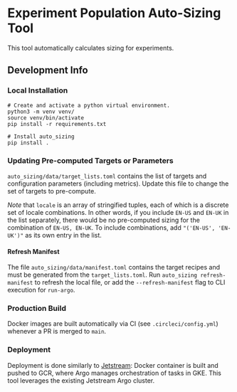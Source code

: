 # Experiment Population Auto-Sizing Tool

This tool automatically calculates sizing for experiments.


## Development Info
### Local Installation
```
# Create and activate a python virtual environment.
python3 -m venv venv/
source venv/bin/activate
pip install -r requirements.txt

# Install auto_sizing
pip install .
```

### Updating Pre-computed Targets or Parameters
`auto_sizing/data/target_lists.toml` contains the list of targets and configuration parameters (including metrics). Update this file to change the set of targets to pre-compute.

*Note* that `locale` is an array of stringified tuples, each of which is a discrete set of locale combinations. In other words, if you include `EN-US` and `EN-UK` in the list separately, there would be no pre-computed sizing for the combination of `EN-US, EN-UK`. To include combinations, add `"('EN-US', 'EN-UK')"` as its own entry in the list.

#### Refresh Manifest
The file `auto_sizing/data/manifest.toml` contains the target recipes and must be generated from the `target_lists.toml`. Run `auto_sizing refresh-manifest` to refresh the local file, or add the `--refresh-manifest` flag to CLI execution for `run-argo`.

### Production Build
Docker images are built automatically via CI (see `.circleci/config.yml`) whenever a PR is merged to `main`.

### Deployment
Deployment is done similarly to [Jetstream](github.com/mozilla/jetstream): Docker container is built and pushed to GCR, where Argo manages orchestration of tasks in GKE. This tool leverages the existing Jetstream Argo cluster.

